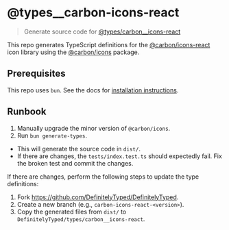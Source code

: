 # @types\_\_carbon-icons-react

> Generate source code for [@types/carbon\_\_icons-react](https://www.npmjs.com/package/@types/carbon__icons-react)

This repo generates TypeScript definitions for the [@carbon/icons-react](https://github.com/carbon-design-system/carbon/tree/main/packages/icons-react) icon library using the [@carbon/icons](https://www.npmjs.com/package/@carbon/icons) package.

## Prerequisites

This repo uses `bun`. See the docs for [installation instructions](https://bun.sh/docs/installation).

## Runbook

1. Manually upgrade the minor version of `@carbon/icons`.
2. Run `bun generate-types`.

- This will generate the source code in `dist/`.
- If there are changes, the `tests/index.test.ts` should expectedly fail. Fix the broken test and commit the changes.

If there are changes, perform the following steps to update the type definitions:

1. Fork https://github.com/DefinitelyTyped/DefinitelyTyped.
2. Create a new branch (e.g., `carbon-icons-react-<version>`).
3. Copy the generated files from `dist/` to `DefinitelyTyped/types/carbon__icons-react`.
